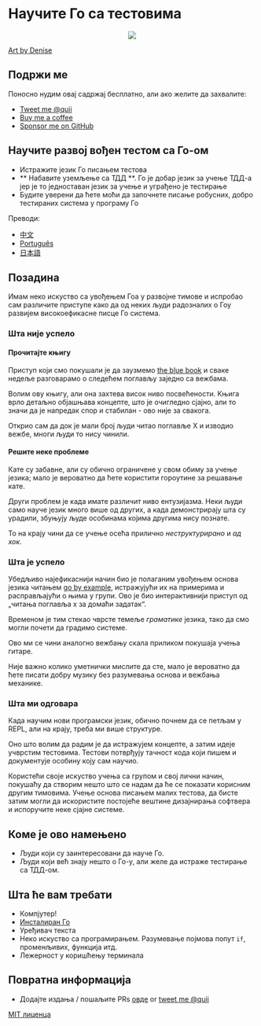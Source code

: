# Научите Го са тестовима

<p align="center">
  <img src="red-green-blue-gophers-smaller.png" />
</p>

[Art by Denise](https://twitter.com/deniseyu21)

## Подржи ме

Поносно нудим овај садржај бесплатно, али ако желите да захвалите:

- [Tweet me @quii](https://twitter.com/quii)
- [Buy me a coffee](https://www.buymeacoffee.com/quii)
- [Sponsor me on GitHub](https://github.com/sponsors/quii)

## Научите развој вођен тестом са Го-ом

* Истражите језик Го писањем тестова
* ** Набавите уземљење са ТДД **. Го је добар језик за учење ТДД-а јер је то једноставан језик за учење и уграђено је тестирање
* Будите уверени да ћете моћи да започнете писање робусних, добро тестираних система у програму Го

Преводи:

- [中文](https://studygolang.gitbook.io/learn-go-with-tests)
- [Português](https://larien.gitbook.io/aprenda-go-com-testes/)
- [日本語](https://andmorefine.gitbook.io/learn-go-with-tests/)

## Позадина

Имам неко искуство са увођењем Гоа у развојне тимове и испробао сам различите приступе како да од неких људи радозналих о Гоу развијем високоефикасне писце Го система.

### Шта није успело

#### Прочитајте књигу

Приступ који смо покушали је да заузмемо [the blue book](https://www.amazon.co.uk/Programming-Language-Addison-Wesley-Professional-Computing/dp/0134190440) и сваке недеље разговарамо о следећем поглављу заједно са вежбама.

Волим ову књигу, али она захтева висок ниво посвећености. Књига врло детаљно објашњава концепте, што је очигледно сјајно, али то значи да је напредак спор и стабилан - ово није за свакога.

Открио сам да док је мали број људи читао поглавље X и изводио вежбе, многи људи то нису чинили.

#### Решите неке проблеме

Кате су забавне, али су обично ограничене у свом обиму за учење језика; мало је вероватно да ћете користити гороутине за решавање кате.

Други проблем је када имате различит ниво ентузијазма. Неки људи само науче језик много више од других, а када демонстрирају шта су урадили, збуњују људе особинама којима другима нису познате.

То на крају чини да се учење осећа прилично _неструктурирано_ и _ад хок_.

### Шта је успело

Убедљиво најефикаснији начин био је полаганим увођењем основа језика читањем [go by example](https://gobyexample.com/), истражујући их на примерима и расправљајући о њима у групи. Ово је био интерактивнији приступ од „читања поглавља x за домаћи задатак“.

Временом је тим стекао чврсте темеље _граматике_ језика, тако да смо могли почети да градимо системе.

Ово ми се чини аналогно вежбању скала приликом покушаја учења гитаре.

Није важно колико уметнички мислите да сте, мало је вероватно да ћете писати добру музику без разумевања основа и вежбања механике.

### Шта ми одговара

Када научим нови програмски језик, обично почнем да се петљам у REPL, али на крају, треба ми више структуре.

Оно што волим да радим је да истражујем концепте, а затим идеје учврстим тестовима. Тестови потврђују тачност кода који пишем и документује особину коју сам научио.

Користећи своје искуство учења са групом и свој лични начин, покушаћу да створим нешто што се надам да ће се показати корисним другим тимовима. Учење основа писањем малих тестова, да бисте затим могли да искористите постојеће вештине дизајнирања софтвера и испоручите неке сјајне системе.

## Коме је ово намењено

* Људи који су заинтересовани да науче Го.
* Људи који већ знају нешто о Го-у, али желе да истраже тестирање са ТДД-ом.

## Шта ће вам требати

* Компјутер!
* [Инсталиран Го](https://golang.org/)
* Уређивач текста
* Неко искуство са програмирањем. Разумевање појмова попут `if`, променљивих, функција итд.
* Лежерност у коришћењу терминала

## Повратна информација

* Додајте издања / пошаљите PRs [овде](https://github.com/marcetin/nauci-go-sa-testovima) or [tweet me @quii](https://twitter.com/quii)

[MIT лиценца](LICENSE.md)
